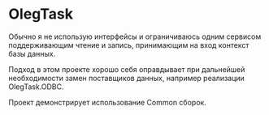 # OlegTask

Обычно я не использую интерфейсы и ограничиваюсь одним сервисом поддерживающим чтение и запись, принимающим на вход контекст базы данных.

Подход в этом проекте хорошо себя оправдывает при дальнейшей необходимости замен поставщиков данных, например реализации OlegTask.ODBC.

Проект демонстрирует использование Common сборок.
